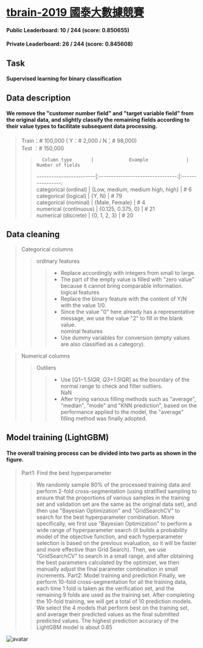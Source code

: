 # [tbrain-2019 國泰大數據競賽](https://tbrain.trendmicro.com.tw/Competitions/Details/7)
#### Public Leaderboard:  10 / 244 (score: 0.850655)  
#### Private Leaderboard: 26 / 244 (score: 0.845608)


## Task
#### Supervised learning for binary classification


## Data description
#### We remove the "customer number field" and "target variable field" from the original data, and slightly classify the remaining fields according to their value types to facilitate subsequent data processing.

> Train：# 100,000 ( Y：# 2,000 / N：# 98,000)  
> Test ：# 150,000
>>       Column type       |             Example              | Number of fields  
>> ------------------------|:--------------------------------:|:----------------:  
>>  categorical (ordinal)  | {Low, medium, medium high, high} |        #  6  
>>  categorical (logical)  | {Y, N}                           |        # 79  
>>  categorical (nominal)  | {Male, Female}                   |        #  4  
>>  numerical (continuous) | {0.125, 0.375, 0}                |        # 21  
>>  numerical (discrete)   | {0, 1, 2, 3}                     |        # 20  


## Data cleaning
> Categorical columns
>> ordinary features  
>>> * Replace accordingly with integers from small to large.  
>>> * The part of the empty value is filled with "zero value" because it cannot bring comparable information.  
>> logical features  
>>> * Replace the binary feature with the content of Y/N with the value 1/0.  
>>> * Since the value "0" here already has a representative message, we use the value "2" to fill in the blank value.  
>> nominal features  
>>> * Use dummy variables for conversion (empty values are also classified as a category).  

> Numerical columns  
>> Outliers  
>>> * Use [Q1−1.5*IQR, Q3+1.5*IQR] as the boundary of the normal range to check and filter outliers.  
>> NaN  
>>> * After trying various filling methods such as "average", "median", "mode" and "KNN prediction", based on the performance applied to the model, the "average" filling method was finally adopted.  


## Model training (LightGBM)
#### The overall training process can be divided into two parts as shown in the figure.
> Part1: Find the best hyperparameter
>> We randomly sample 80% of the processed training data and perform 2-fold cross-segmentation (using stratified sampling to ensure that the proportions of various samples in the training set and validation set are the same as the original data set), and then use "Bayesian Optimization" and "GridSearchCV" to search for the best hyperparameter combination.
>> More specifically, we first use "Bayesian Optimization" to perform a wide range of hyperparameter search (it builds a probability model of the objective function, and each hyperparameter selection is based on the previous evaluation, so it will be faster and more effective than Grid Search).
>> Then, we use "GridSearchCV" to search in a small range, and after obtaining the best parameters calculated by the optimizer, we then manually adjust the final parameter combination in small increments.
> Part2: Model training and prediction
>> Finally, we perform 10-fold cross-segmentation for all the training data, each time 1 fold is taken as the verification set, and the remaining 9 folds are used as the training set.
>> After completing the 10-fold training, we will get a total of 10 prediction models. We select the 4 models that perform best on the training set, and average their predicted values as the final submitted predicted values.
> The highest prediction accuracy of the LightGBM model is about 0.85

![avatar](C:\Users\doggy\Desktop\履歷範本\tbrain-LightGBM.png)

